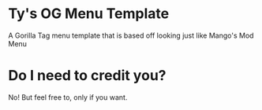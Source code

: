 # Ty's OG Menu Template
A Gorilla Tag menu template that is based off looking just like Mango's Mod Menu

# Do I need to credit you?
No! But feel free to, only if you want.
